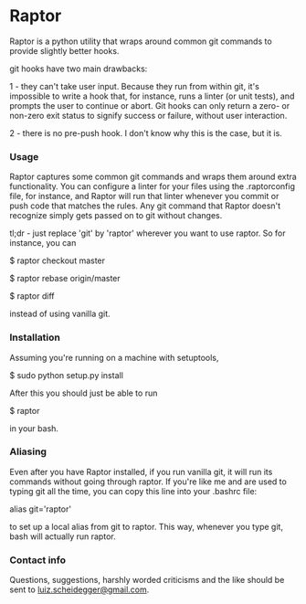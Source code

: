 # Raptor

Raptor is a python utility that wraps around common git commands to
provide slightly better hooks.

git hooks have two main drawbacks:

1 - they can't take user input. Because they run from within git, it's
impossible to write a hook that, for instance, runs a linter (or unit
tests), and prompts the user to continue or abort. Git hooks can only
return a zero- or non-zero exit status to signify success or failure,
without user interaction.

2 - there is no pre-push hook. I don't know why this is the case, but
it is.

### Usage ###

Raptor captures some common git commands and wraps them around extra
functionality. You can configure a linter for your files using the
.raptorconfig file, for instance, and Raptor will run that linter
whenever you commit or push code that matches the rules. Any git
command that Raptor doesn't recognize simply gets passed on to git
without changes.

tl;dr - just replace 'git' by 'raptor' wherever you want to use
raptor. So for instance, you can

$ raptor checkout master

$ raptor rebase origin/master

$ raptor diff

instead of using vanilla git.

### Installation ###

Assuming you're running on a machine with setuptools,

$ sudo python setup.py install

After this you should just be able to run

$ raptor

in your bash.

### Aliasing ###
Even after you have Raptor installed, if you run vanilla git, it will
run its commands without going through raptor. If you're like me and
are used to typing git all the time, you can copy this line into your
.bashrc file:

alias git='raptor'

to set up a local alias from git to raptor. This way, whenever you
type git, bash will actually run raptor.

### Contact info ###

Questions, suggestions, harshly worded criticisms and the like should
be sent to luiz.scheidegger@gmail.com.
